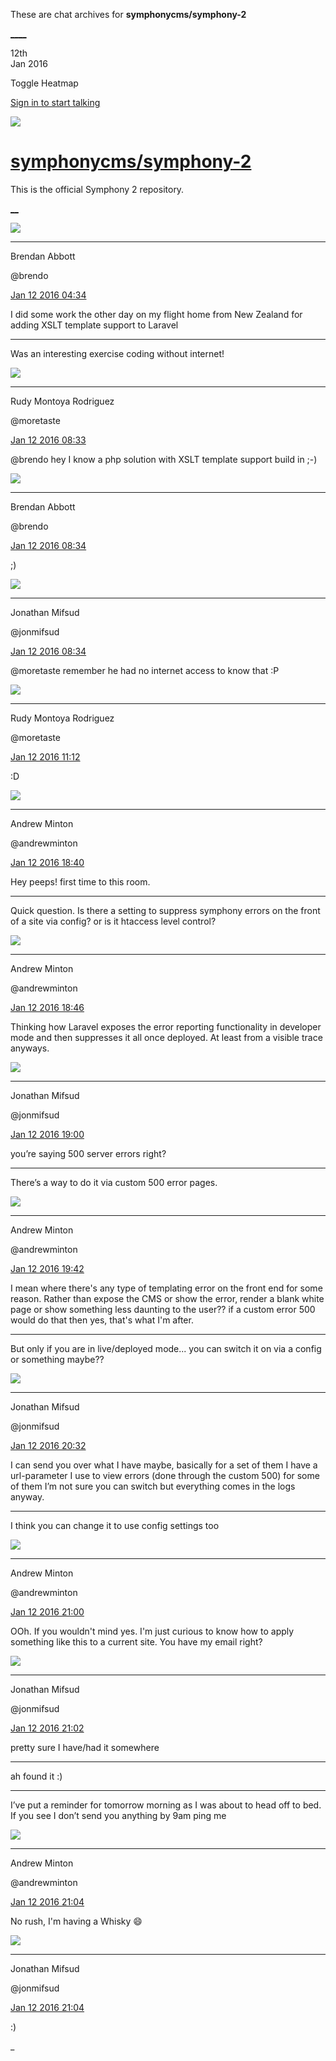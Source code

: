 These are chat archives for **symphonycms/symphony-2**

[__](/symphonycms/symphony-2/archives/2016/01/13)[__](/symphonycms/symphony-2/archives/2016/01/11)

12th  
Jan 2016

Toggle Heatmap

[Sign in to start talking](/login?action=login&button=archive-login)

![](https://avatars-02.gitter.im/group/iv/3/57542c45c43b8c601977197e?s=48)

#  [symphonycms/symphony-2](/symphonycms/symphony-2)

This is the official Symphony 2 repository.

[ __](/orgs/symphonycms/rooms "More symphonycms rooms")

![](https://avatars2.githubusercontent.com/u/69268?v=3&s=30)

____

Brendan Abbott

@brendo

[Jan 12 2016
04:34](https://gitter.im/symphonycms/symphony-2?at=56948259d739f50a36030450)

I did some work the other day on my flight home from New Zealand for adding
XSLT template support to Laravel

____

Was an interesting exercise coding without internet!

![](https://avatars2.githubusercontent.com/u/857982?v=3&s=30)

____

Rudy Montoya Rodriguez

@moretaste

[Jan 12 2016
08:33](https://gitter.im/symphonycms/symphony-2?at=5694ba52ee13050b38a3017f)

@brendo hey I know a php solution with XSLT template support build in ;-)

![](https://avatars2.githubusercontent.com/u/69268?v=3&s=30)

____

Brendan Abbott

@brendo

[Jan 12 2016
08:34](https://gitter.im/symphonycms/symphony-2?at=5694ba8dd739f50a36030a2d)

;)

![](https://avatars1.githubusercontent.com/u/859775?v=3&s=30)

____

Jonathan Mifsud

@jonmifsud

[Jan 12 2016
08:34](https://gitter.im/symphonycms/symphony-2?at=5694ba9c8fdd3c0c382e1e6e)

@moretaste remember he had no internet access to know that :P

![](https://avatars2.githubusercontent.com/u/857982?v=3&s=30)

____

Rudy Montoya Rodriguez

@moretaste

[Jan 12 2016
11:12](https://gitter.im/symphonycms/symphony-2?at=5694df9b0712a5b63b4ce8b2)

:D

![](https://avatars2.githubusercontent.com/u/707189?v=3&s=30)

____

Andrew Minton

@andrewminton

[Jan 12 2016
18:40](https://gitter.im/symphonycms/symphony-2?at=569548b90712a5b63b4d0033)

Hey peeps! first time to this room.

____

Quick question. Is there a setting to suppress symphony errors on the front of
a site via config? or is it htaccess level control?

![](https://avatars2.githubusercontent.com/u/707189?v=3&s=30)

____

Andrew Minton

@andrewminton

[Jan 12 2016
18:46](https://gitter.im/symphonycms/symphony-2?at=56954a0787cb99b53b88a8bf)

Thinking how Laravel exposes the error reporting functionality in developer
mode and then suppresses it all once deployed. At least from a visible trace
anyways.

![](https://avatars1.githubusercontent.com/u/859775?v=3&s=30)

____

Jonathan Mifsud

@jonmifsud

[Jan 12 2016
19:00](https://gitter.im/symphonycms/symphony-2?at=56954d3187cb99b53b88a960)

you’re saying 500 server errors right?

____

There’s a way to do it via custom 500 error pages.

![](https://avatars2.githubusercontent.com/u/707189?v=3&s=30)

____

Andrew Minton

@andrewminton

[Jan 12 2016
19:42](https://gitter.im/symphonycms/symphony-2?at=5695570c87cb99b53b88ab60)

I mean where there's any type of templating error on the front end for some
reason. Rather than expose the CMS or show the error, render a blank white
page or show something less daunting to the user?? if a custom error 500 would
do that then yes, that's what I'm after.

____

But only if you are in live/deployed mode... you can switch it on via a config
or something maybe??

![](https://avatars1.githubusercontent.com/u/859775?v=3&s=30)

____

Jonathan Mifsud

@jonmifsud

[Jan 12 2016
20:32](https://gitter.im/symphonycms/symphony-2?at=569562eb8fdd3c0c382e4088)

I can send you over what I have maybe, basically for a set of them I have a
url-parameter I use to view errors (done through the custom 500) for some of
them I’m not sure you can switch but everything comes in the logs anyway.

____

I think you can change it to use config settings too

![](https://avatars2.githubusercontent.com/u/707189?v=3&s=30)

____

Andrew Minton

@andrewminton

[Jan 12 2016
21:00](https://gitter.im/symphonycms/symphony-2?at=56956972d739f50a36032c75)

OOh. If you wouldn't mind yes. I'm just curious to know how to apply something
like this to a current site. You have my email right?

![](https://avatars1.githubusercontent.com/u/859775?v=3&s=30)

____

Jonathan Mifsud

@jonmifsud

[Jan 12 2016
21:02](https://gitter.im/symphonycms/symphony-2?at=569569ed5fd2ae3c32b52b2e)

pretty sure I have/had it somewhere

____

ah found it :)

____

I’ve put a reminder for tomorrow morning as I was about to head off to bed. If
you see I don’t send you anything by 9am ping me

![](https://avatars2.githubusercontent.com/u/707189?v=3&s=30)

____

Andrew Minton

@andrewminton

[Jan 12 2016
21:04](https://gitter.im/symphonycms/symphony-2?at=56956a498fdd3c0c382e421f)

No rush, I'm having a Whisky :smile:

![](https://avatars1.githubusercontent.com/u/859775?v=3&s=30)

____

Jonathan Mifsud

@jonmifsud

[Jan 12 2016
21:04](https://gitter.im/symphonycms/symphony-2?at=56956a54d739f50a36032ca8)

:)

_

